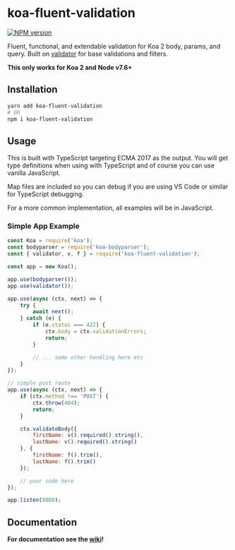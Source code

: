 # koa-fluent-validation

[![NPM version][npm-image]][npm-url]

Fluent, functional, and extendable validation for Koa 2 body, params, and query. Built on [validator](https://github.com/chriso/validator.js/) for base validations and filters.

**This only works for Koa 2 and Node v7.6+**

## Installation
```bash
yarn add koa-fluent-validation
# OR
npm i koa-fluent-validation
```

## Usage
This is built with TypeScript targeting ECMA 2017 as the output. You will get type definitions when using with TypeScript and of course you can use vanilla JavaScript.

Map files are included so you can debug if you are using VS Code or similar for TypeScript debugging.

For a more common implementation, all examples will be in JavaScript.

### Simple App Example
```js
const Koa = require('koa');
const bodyparser = require('koa-bodyparser');
const { validator, v, f } = require('koa-fluent-validation');

const app = new Koa();

app.use(bodyparser());
app.use(validator());

app.use(async (ctx, next) => {
    try {
        await next();
    } catch (e) {
        if (e.status === 422) {
            ctx.body = ctx.validationErrors;
            return;
        }

        // ... some other handling here etc
    }
});

// simple post route
app.use(async (ctx, next) => {
    if (ctx.method !== 'POST') {
        ctx.throw(404);
        return;
    }

    ctx.validateBody({
        firstName: v().required().string(),
        lastName: v().required().string()
    }, {
        firstName: f().trim(),
        lastName: f().trim()
    });

    // your code here
});

app.listen(8080);
```

## Documentation

**For documentation see the [wiki](https://github.com/technicallyjosh/koa-fluent-validation/wiki)!**

[npm-url]: https://npmjs.org/package/koa-fluent-validation
[npm-image]: http://img.shields.io/npm/v/koa-fluent-validation.svg?style=plastic